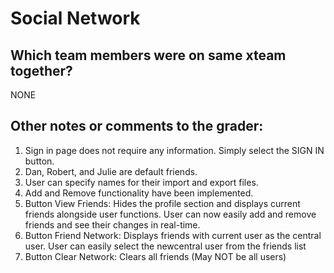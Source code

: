 # Social Network

## Which team members were on same xteam together?
NONE


## Other notes or comments to the grader:
 1. Sign in page does not require any information. Simply select the SIGN IN button.
 2. Dan, Robert, and Julie are default friends.
 3. User can specify names for their import and export files.
 4. Add and Remove functionality have been implemented.
 5. Button View Friends: Hides the profile section and displays current friends alongside user functions. 
    User can now easily add and remove friends and see their changes in real-time.
 6. Button Friend Network: Displays friends with current user as the central user. 
    User can easily select the newcentral user from the friends list
 7. Button Clear Network: Clears all friends (May NOT be all users)
